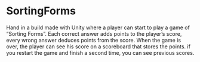 # SortingForms
Hand in a build made with Unity where a player can start to play a game of “Sorting Forms”. Each correct answer adds points to the player’s score, every wrong answer deduces points from the score. When the game is over, the player can see his score on a scoreboard that stores the points. if you restart the game and finish a second time, you can see previous scores.
